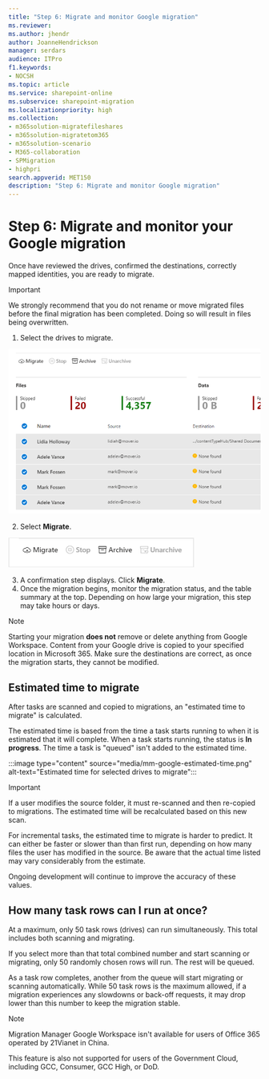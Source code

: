 ```yaml
---
title: "Step 6: Migrate and monitor Google migration"
ms.reviewer: 
ms.author: jhendr
author: JoanneHendrickson
manager: serdars
audience: ITPro
f1.keywords:
- NOCSH
ms.topic: article
ms.service: sharepoint-online
ms.subservice: sharepoint-migration
ms.localizationpriority: high
ms.collection: 
- m365solution-migratefileshares
- m365solution-migratetom365
- m365solution-scenario
- M365-collaboration
- SPMigration
- highpri
search.appverid: MET150
description: "Step 6: Migrate and monitor Google migration"
---
```

# Step 6:  Migrate and monitor your Google migration

Once have reviewed the drives, confirmed the destinations, correctly mapped identities, you are ready to migrate.

>[!Important]
>We strongly recommend that you do not rename or move migrated files before the final migration has been completed.  Doing so will result in files being overwritten.


1. Select the drives to migrate.

![Select drives to migrate](media/mm-box-select-to-migrate.png)

2. Select **Migrate**.

![Select migrate button](media/mm-box-migrate-button.png) 

3. A confirmation step displays.  Click **Migrate**.  
4. Once the migration begins, monitor the migration status, and the table summary at the top. Depending on how large your migration, this step may take hours or days.

>[!Note]
> Starting your migration **does not** remove or delete anything from Google Workspace. Content from your Google drive is copied to your specified location in Microsoft 365. Make sure the destinations are correct, as once the migration starts, they cannot be modified.

## Estimated time to migrate

After tasks are scanned and copied to migrations, an "estimated time to migrate" is calculated.

The estimated time is based from the time a task starts running to when it is estimated that it will complete. When a task starts running, the status is **In progress**. The time a task is "queued" isn't added to the estimated time. 

:::image type="content" source="media/mm-google-estimated-time.png" alt-text="Estimated time for selected drives to migrate":::

>[!Important]
>If a user modifies the source folder, it must re-scanned and then re-copied to migrations. The estimated time will be recalculated based on this new scan.

For incremental tasks, the estimated time to migrate is harder to predict. It can either be faster or slower than than first run, depending on how many files the user has modified in the source. Be aware that the actual time listed may vary considerably from the estimate. 

Ongoing development will continue to improve the accuracy of these values.


## How many task rows can I run at once?

At a maximum, only 50 task rows (drives) can run simultaneously. This total includes both scanning and migrating.

If you select more than that total combined number and start scanning or migrating, only 50 randomly chosen rows will run. The rest will be queued.

As a task row completes, another from the queue will start migrating or scanning automatically.  While 50 task rows is the maximum allowed, if a migration experiences any slowdowns or back-off requests, it may drop lower than this number to keep the migration stable.


>[!NOTE]
>Migration Manager Google Workspace isn't available for users of Office 365 operated by 21Vianet in China.
>
> This feature is also not supported for users of the Government Cloud, including GCC, Consumer, GCC High, or DoD.
